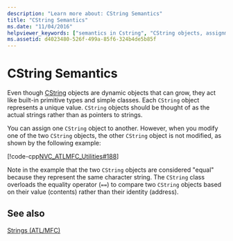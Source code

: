 ```yaml
---
description: "Learn more about: CString Semantics"
title: "CString Semantics"
ms.date: "11/04/2016"
helpviewer_keywords: ["semantics in Cstring", "CString objects, assignment semantics", "assignment statements, assigning CString objects"]
ms.assetid: d4023480-526f-499a-85f6-324b4de5b85f
---
```

# CString Semantics

Even though [CString](../atl-mfc-shared/reference/cstringt-class.md) objects are dynamic objects that can grow, they act like built-in primitive types and simple classes. Each `CString` object represents a unique value. `CString` objects should be thought of as the actual strings rather than as pointers to strings.

You can assign one `CString` object to another. However, when you modify one of the two `CString` objects, the other `CString` object is not modified, as shown by the following example:

[!code-cpp[NVC_ATLMFC_Utilities#188](../atl-mfc-shared/codesnippet/cpp/cstring-semantics_1.cpp)]

Note in the example that the two `CString` objects are considered "equal" because they represent the same character string. The `CString` class overloads the equality operator (`==`) to compare two `CString` objects based on their value (contents) rather than their identity (address).

## See also

[Strings (ATL/MFC)](../atl-mfc-shared/strings-atl-mfc.md)
